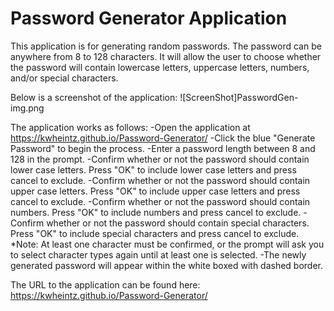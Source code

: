 # Password Generator Application

This application is for generating random passwords.  The password can be anywhere from 8 to 128 characters.  It will allow the user to choose whether the password will contain lowercase letters, uppercase letters, numbers, and/or special characters.


Below is a screenshot of the application:
![ScreenShot]PasswordGen-img.png

The application works as follows:
    -Open the application at https://kwheintz.github.io/Password-Generator/
    -Click the blue "Generate Password" to begin the process.
    -Enter a password length between 8 and 128 in the prompt.
    -Confirm whether or not the password should contain lower case letters.  Press "OK" to include lower case letters and press cancel to exclude.
    -Confirm whether or not the password should contain upper case letters.  Press "OK" to include upper case letters and press cancel to exclude.
    -Confirm whether or not the password should contain numbers.  Press "OK" to include numbers and press cancel to exclude.
    -Confirm whether or not the password should contain special characters.  Press "OK" to include special characters and press cancel to exclude.
        *Note: At least one character must be confirmed, or the prompt will ask you to select character types again until at least one is selected.
    -The newly generated password will appear within the white boxed with dashed border.
    
The URL to the application can be found here: https://kwheintz.github.io/Password-Generator/

